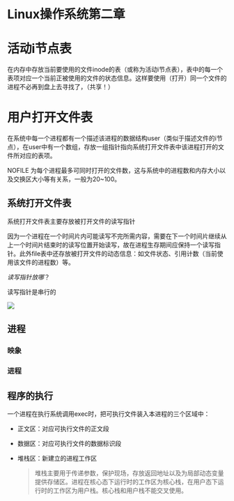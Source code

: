 # Linux操作系统第二章

# 活动i节点表

在内存中存放当前要使用的文件inode的表（或称为活动i节点表），表中的每一个表项对应一个当前正被使用的文件的状态信息。这样要使用（打开）同一个文件的进程不必再到盘上去寻找了，（共享！）



# 用户打开文件表

在系统中每一个进程都有一个描述该进程的数据结构user（类似于描述文件的i节点），在user中有一个数组，存放一组指针指向系统打开文件表中该进程打开的文件所对应的表项。

NOFILE 为每个进程最多可同时打开的文件数，这与系统中的进程数和内存大小以及交换区大小等有关系，一般为20~100。



## 系统打开文件表

系统打开文件表主要存放被打开文件的读写指针

因为一个进程在一个时间片内可能读写不完所需内容，需要在下一个时间片继续从上一个时间片结束时的读写位置开始读写，故在进程生存期间应保持一个读写指针。此外file表中还存放被打开文件的动态信息：如文件状态、引用计数（当前使用该文件的进程数）等。

*读写指针放哪*？

读写指针是串行的

![](D:\document\postgraduate\note\pic\打开表.PNG)

## 进程

### 映象

### 进程

## 程序的执行

一个进程在执行系统调用exec时，把可执行文件装入本进程的三个区域中：

* 正文区：对应可执行文件的正文段

* 数据区：对应可执行文件的数据标识段

* 堆栈区：新建立的进程工作区

  > 堆栈主要用于传递参数，保护现场，存放返回地址以及为局部动态变量提供存储区。进程在核心态下运行时的工作区为核心栈，在用户态下运行时的工作区为用户栈。核心栈和用户栈不能交叉使用。


